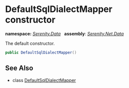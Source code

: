 # DefaultSqlDialectMapper constructor
**namespace:** *[Serenity.Data](../../README.md#serenity.data-namespace)*   **assembly**: *[Serenity.Net.Data](../../README.md)*

The default constructor.

```csharp
public DefaultSqlDialectMapper()
```

## See Also

* class [DefaultSqlDialectMapper](../DefaultSqlDialectMapper.md)